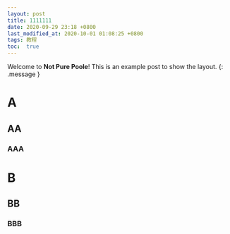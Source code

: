 ```yaml
---
layout: post
title: 1111111
date: 2020-09-29 23:18 +0800
last_modified_at: 2020-10-01 01:08:25 +0800
tags: 教程
toc:  true
---
```

Welcome to **Not Pure Poole**! This is an example post to show the layout.
{: .message }


# A

## AA

### AAA

# B

## BB

### BBB
